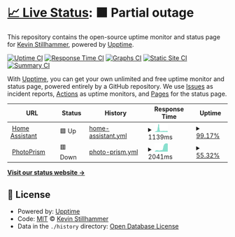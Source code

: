 # [📈 Live Status](https://eifinger.github.io/upptime): <!--live status--> **🟧 Partial outage**

This repository contains the open-source uptime monitor and status page for [Kevin Stillhammer](https://blog.kevineifinger.de), powered by [Upptime](https://github.com/upptime/upptime).

[![Uptime CI](https://github.com/eifinger/upptime/workflows/Uptime%20CI/badge.svg)](https://github.com/eifinger/upptime/actions?query=workflow%3A%22Uptime+CI%22)
[![Response Time CI](https://github.com/eifinger/upptime/workflows/Response%20Time%20CI/badge.svg)](https://github.com/eifinger/upptime/actions?query=workflow%3A%22Response+Time+CI%22)
[![Graphs CI](https://github.com/eifinger/upptime/workflows/Graphs%20CI/badge.svg)](https://github.com/eifinger/upptime/actions?query=workflow%3A%22Graphs+CI%22)
[![Static Site CI](https://github.com/eifinger/upptime/workflows/Static%20Site%20CI/badge.svg)](https://github.com/eifinger/upptime/actions?query=workflow%3A%22Static+Site+CI%22)
[![Summary CI](https://github.com/eifinger/upptime/workflows/Summary%20CI/badge.svg)](https://github.com/eifinger/upptime/actions?query=workflow%3A%22Summary+CI%22)

With [Upptime](https://upptime.js.org), you can get your own unlimited and free uptime monitor and status page, powered entirely by a GitHub repository. We use [Issues](https://github.com/eifinger/upptime/issues) as incident reports, [Actions](https://github.com/eifinger/upptime/actions) as uptime monitors, and [Pages](https://eifinger.github.io/upptime) for the status page.

<!--start: status pages-->
<!-- This summary is generated by Upptime (https://github.com/upptime/upptime) -->
<!-- Do not edit this manually, your changes will be overwritten -->
<!-- prettier-ignore -->
| URL | Status | History | Response Time | Uptime |
| --- | ------ | ------- | ------------- | ------ |
| <img alt="" src="https://icons.duckduckgo.com/ip3/homeassistant.kevinstillhammer.de.ico" height="13"> [Home Assistant](https://homeassistant.kevinstillhammer.de) | 🟩 Up | [home-assistant.yml](https://github.com/eifinger/upptime/commits/HEAD/history/home-assistant.yml) | <details><summary><img alt="Response time graph" src="./graphs/home-assistant/response-time-week.png" height="20"> 1139ms</summary><br><a href="https://eifinger.github.io/upptime/history/home-assistant"><img alt="Response time 690" src="https://img.shields.io/endpoint?url=https%3A%2F%2Fraw.githubusercontent.com%2Feifinger%2Fupptime%2FHEAD%2Fapi%2Fhome-assistant%2Fresponse-time.json"></a><br><a href="https://eifinger.github.io/upptime/history/home-assistant"><img alt="24-hour response time 910" src="https://img.shields.io/endpoint?url=https%3A%2F%2Fraw.githubusercontent.com%2Feifinger%2Fupptime%2FHEAD%2Fapi%2Fhome-assistant%2Fresponse-time-day.json"></a><br><a href="https://eifinger.github.io/upptime/history/home-assistant"><img alt="7-day response time 1139" src="https://img.shields.io/endpoint?url=https%3A%2F%2Fraw.githubusercontent.com%2Feifinger%2Fupptime%2FHEAD%2Fapi%2Fhome-assistant%2Fresponse-time-week.json"></a><br><a href="https://eifinger.github.io/upptime/history/home-assistant"><img alt="30-day response time 778" src="https://img.shields.io/endpoint?url=https%3A%2F%2Fraw.githubusercontent.com%2Feifinger%2Fupptime%2FHEAD%2Fapi%2Fhome-assistant%2Fresponse-time-month.json"></a><br><a href="https://eifinger.github.io/upptime/history/home-assistant"><img alt="1-year response time 690" src="https://img.shields.io/endpoint?url=https%3A%2F%2Fraw.githubusercontent.com%2Feifinger%2Fupptime%2FHEAD%2Fapi%2Fhome-assistant%2Fresponse-time-year.json"></a></details> | <details><summary><a href="https://eifinger.github.io/upptime/history/home-assistant">99.17%</a></summary><a href="https://eifinger.github.io/upptime/history/home-assistant"><img alt="All-time uptime 99.87%" src="https://img.shields.io/endpoint?url=https%3A%2F%2Fraw.githubusercontent.com%2Feifinger%2Fupptime%2FHEAD%2Fapi%2Fhome-assistant%2Fuptime.json"></a><br><a href="https://eifinger.github.io/upptime/history/home-assistant"><img alt="24-hour uptime 100.00%" src="https://img.shields.io/endpoint?url=https%3A%2F%2Fraw.githubusercontent.com%2Feifinger%2Fupptime%2FHEAD%2Fapi%2Fhome-assistant%2Fuptime-day.json"></a><br><a href="https://eifinger.github.io/upptime/history/home-assistant"><img alt="7-day uptime 99.17%" src="https://img.shields.io/endpoint?url=https%3A%2F%2Fraw.githubusercontent.com%2Feifinger%2Fupptime%2FHEAD%2Fapi%2Fhome-assistant%2Fuptime-week.json"></a><br><a href="https://eifinger.github.io/upptime/history/home-assistant"><img alt="30-day uptime 99.68%" src="https://img.shields.io/endpoint?url=https%3A%2F%2Fraw.githubusercontent.com%2Feifinger%2Fupptime%2FHEAD%2Fapi%2Fhome-assistant%2Fuptime-month.json"></a><br><a href="https://eifinger.github.io/upptime/history/home-assistant"><img alt="1-year uptime 99.87%" src="https://img.shields.io/endpoint?url=https%3A%2F%2Fraw.githubusercontent.com%2Feifinger%2Fupptime%2FHEAD%2Fapi%2Fhome-assistant%2Fuptime-year.json"></a></details>
| <img alt="" src="https://icons.duckduckgo.com/ip3/photoprism.kevinstillhammer.de.ico" height="13"> [PhotoPrism](https://photoprism.kevinstillhammer.de) | 🟥 Down | [photo-prism.yml](https://github.com/eifinger/upptime/commits/HEAD/history/photo-prism.yml) | <details><summary><img alt="Response time graph" src="./graphs/photo-prism/response-time-week.png" height="20"> 2041ms</summary><br><a href="https://eifinger.github.io/upptime/history/photo-prism"><img alt="Response time 791" src="https://img.shields.io/endpoint?url=https%3A%2F%2Fraw.githubusercontent.com%2Feifinger%2Fupptime%2FHEAD%2Fapi%2Fphoto-prism%2Fresponse-time.json"></a><br><a href="https://eifinger.github.io/upptime/history/photo-prism"><img alt="24-hour response time 3756" src="https://img.shields.io/endpoint?url=https%3A%2F%2Fraw.githubusercontent.com%2Feifinger%2Fupptime%2FHEAD%2Fapi%2Fphoto-prism%2Fresponse-time-day.json"></a><br><a href="https://eifinger.github.io/upptime/history/photo-prism"><img alt="7-day response time 2041" src="https://img.shields.io/endpoint?url=https%3A%2F%2Fraw.githubusercontent.com%2Feifinger%2Fupptime%2FHEAD%2Fapi%2Fphoto-prism%2Fresponse-time-week.json"></a><br><a href="https://eifinger.github.io/upptime/history/photo-prism"><img alt="30-day response time 1098" src="https://img.shields.io/endpoint?url=https%3A%2F%2Fraw.githubusercontent.com%2Feifinger%2Fupptime%2FHEAD%2Fapi%2Fphoto-prism%2Fresponse-time-month.json"></a><br><a href="https://eifinger.github.io/upptime/history/photo-prism"><img alt="1-year response time 791" src="https://img.shields.io/endpoint?url=https%3A%2F%2Fraw.githubusercontent.com%2Feifinger%2Fupptime%2FHEAD%2Fapi%2Fphoto-prism%2Fresponse-time-year.json"></a></details> | <details><summary><a href="https://eifinger.github.io/upptime/history/photo-prism">55.32%</a></summary><a href="https://eifinger.github.io/upptime/history/photo-prism"><img alt="All-time uptime 97.50%" src="https://img.shields.io/endpoint?url=https%3A%2F%2Fraw.githubusercontent.com%2Feifinger%2Fupptime%2FHEAD%2Fapi%2Fphoto-prism%2Fuptime.json"></a><br><a href="https://eifinger.github.io/upptime/history/photo-prism"><img alt="24-hour uptime 0.00%" src="https://img.shields.io/endpoint?url=https%3A%2F%2Fraw.githubusercontent.com%2Feifinger%2Fupptime%2FHEAD%2Fapi%2Fphoto-prism%2Fuptime-day.json"></a><br><a href="https://eifinger.github.io/upptime/history/photo-prism"><img alt="7-day uptime 55.32%" src="https://img.shields.io/endpoint?url=https%3A%2F%2Fraw.githubusercontent.com%2Feifinger%2Fupptime%2FHEAD%2Fapi%2Fphoto-prism%2Fuptime-week.json"></a><br><a href="https://eifinger.github.io/upptime/history/photo-prism"><img alt="30-day uptime 89.60%" src="https://img.shields.io/endpoint?url=https%3A%2F%2Fraw.githubusercontent.com%2Feifinger%2Fupptime%2FHEAD%2Fapi%2Fphoto-prism%2Fuptime-month.json"></a><br><a href="https://eifinger.github.io/upptime/history/photo-prism"><img alt="1-year uptime 97.50%" src="https://img.shields.io/endpoint?url=https%3A%2F%2Fraw.githubusercontent.com%2Feifinger%2Fupptime%2FHEAD%2Fapi%2Fphoto-prism%2Fuptime-year.json"></a></details>

<!--end: status pages-->

[**Visit our status website →**](https://eifinger.github.io/upptime)

## 📄 License

- Powered by: [Upptime](https://github.com/upptime/upptime)
- Code: [MIT](./LICENSE) © [Kevin Stillhammer](https://blog.kevineifinger.de)
- Data in the `./history` directory: [Open Database License](https://opendatacommons.org/licenses/odbl/1-0/)
